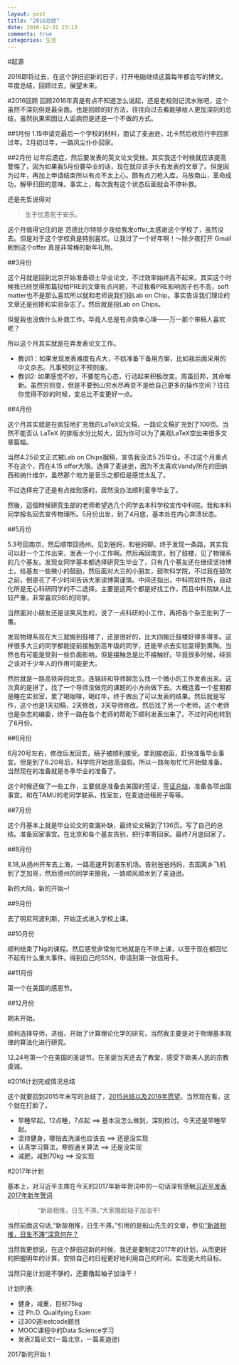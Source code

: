 ```yaml
---
layout: post
title: "2016总结"
date: 2016-12-31 23:13
comments: true
categories: 生活
---
```

#起源

2016即将过去，在这个辞旧迎新的日子，打开电脑继续这篇每年都会写的博文。年度总结，回顾过去，展望未来。

<!--more-->


#2016回顾
回顾2016年真是有点不知道怎么说起，还是老规则记流水账吧，这个虽然不深刻但是最全面。也是回顾的好方法，往往向过去看能够给人更加深刻的总结，虽然执果索因让人诟病但是还是一个不做的方式。

##1月份
1.15申请完最后一个学校的材料，面试了麦迪逊，北卡然后收拾行李回家过年。2月初过年，一路风尘仆仆回家。

##2月份
过年后遗症，然后要发表的英文论文受挫。其实我这个时候就应该提高警惕了，因为如果我5月份要毕业的话，现在就应该手头有发表的文章了。但是因为过年，再加上申请结束所以有点不太上心。颇有点刀枪入库，马放南山，革命成功，解甲归田的意味。事实上，每次我有这个状态后面就会不停补救。

还是先哲说得对

> 生于忧患死于安乐。

这个月值得记住的是 范德比尔特除夕夜给我发offer,太感谢这个学校了，虽然没去。但是对于这个学校真是特别喜欢。让我过了一个好年啊！～除夕夜打开 Gmail 刷到这个offer 真是非常棒的新年礼物。

##3月份

这个月就是回到北京开始准备硕士毕业论文，不过效率始终高不起来。其实这个时候我已经觉得那篇投给PRE的文章有点问题，不过我看PRE影响因子也不高，soft matter也不是那么喜欢所以就和老师说我们投Lab on Chip。事实告诉我们理论的文章还是别掺和实验杂志了。然后就是投Lab on Chips。

但是我也没做什么补救工作，毕竟人总是有点侥幸心理——万一那个审稿人喜欢呢？

所以这个月其实就是在弄发表论文工作。

* 教训1：如果发现发表难度有点大，不妨准备下备用方案，比如我后面采用的中文杂志。凡事预则立不预则废。
* 教训2: 如果感觉不妙，不要鸵鸟心态，行动起来积极改变。周虽旧邦，其命唯新。虽然穷则变，但是不要到山穷水尽再变不是给自己更多的操作空间？往往你觉得不妙的时候，变总比不变更好一点。

##4月份

这个月其实就是在疯狂地扩充我的LaTeX论文稿，一路论文稿扩充到了100页。当然不能否认 LaTeX 的排版水分比较大，因为你可以为了美观LaTeX空出来很多文章篇幅。

当然4.25论文正式被Lab on Chips据稿，宣告我没法5.25毕业。不过这个月重点不在这个，而在4.15 offer大限。选择了麦迪逊，因为不太喜欢Vandy所在的田纳西和纳什维尔，虽然那个地方是音乐之都但是感觉太乱了。

不过选择完了还是有点挫败感的，居然没办法顺利夏季毕业了。

然後，這個時候研究生部的老师希望选几个同学去本科学校宣传中科院。我和本科同学报名回去宣传物理所。5月份出发，到了4月底，基本处在内心奔溃状态。

##5月份

5.3号回南京，然后顺带回扬州。见到爸妈，和爸妈聊。终于发现一条路，其实我可以赶一个工作出来，发表一个小工作啊。然后再回南京，到了鼓楼，见了物理系的几个基友。发现女同学基本都选择研究生毕业了，只有几个基友还在继续坚持博士。给基友一些微小的鼓励，然后面对大三的小朋友，鼓吹科学院，不过我在鼓吹之前，倒是花了不少时间告诉大家读博需谨慎。中间还指出，中科院软件所，自动化所是无心科研同学的不二选择。主要是这两个都是好找工作，而且中科院缺人比较严重，非常喜欢985的同学。

当然面对小朋友还是谈笑风生的，说了一点科研的小工作，再把各个杂志批判了一番。

发现物理系现在大三就搬到鼓楼了，还是很好的，比大四搬迁鼓楼好得多得多。这样很多大三的同学都能提前接触到高年级的同学，还能早点去实验室得到熏陶。当然也有可能是受到一些负面影响，但是接触总是比不接触好。毕竟很多时候，经验之谈对于少年人的作用可能更大。

然后就是一路高铁奔回北京。连轴转和导师聊怎么找一个微小的工作发表出来。这次真的是拼了。找了一个导师没做完的课题的小方向做下去。大概连着一个星期都是睡在实验室，累了喝咖啡，喝红牛，终于做出了可以发表的结果。然后就是写作，这个也是1天初稿，2天修改，3天导师修改。然后找了另一个老师，这个老师也是杂志的编委，终于一路在各个老师的帮助下顺利发表出来了。不过时间也转到了6月份。

##6月份

6月20号左右，修改后发回去，稿子被顺利接受。拿到接收函，赶快准备毕业事宜。但是到了6.20号后，科学院开始放高温假。所以一路匆匆忙忙开始做准备。当然现在的准备就是冬季毕业的准备了。

这个时候还做了一些工作，主要就是准备去美国的签证，[签证总结](http://iphyer.github.io/blog/2016/06/20/visa/)，准备各项出国事宜。和在TAMU的老同学联系，找室友，在麦迪逊租房子等等。

##7月份

这个月基本上就是毕业论文的查漏补缺，最终论文稿到了136页。写了自己的总结。准备回家事宜。在北京和各个基友告别，把行李寄回家。最终7月底回家了。

##8月份

8.18,从扬州开车去上海，一路高速开到浦东机场。告别爸爸妈妈，去国离乡飞机到了芝加哥，然后德州的同学来接我，一路顺风顺水到了麦迪逊。

新的大陆，新的开始~!

##9月份

去了明尼阿波利斯，开始正式进入学校上课。

##10月份

顺利结束了Ng的课程。然后感觉非常匆忙地就是在不停上课，以至于现在都回忆不起有什么重大事件。得到自己的SSN，申请到第一张信用卡。

##11月份

第一个在美国的感恩节。

##12月份

期末开始。

顺利选择导师，进组，开始了计算理论化学的研究，当然我主要是对于物理基本规律的算法化进行研究。

12.24号第一个在美国的圣诞节。在圣诞当天还去了教堂，感受下欧美人民的宗教虔诚。

#2016计划完成情况总结

这个就要回到2015年末写的总结了，[2015总结以及2016年愿望](http://iphyer.github.io/blog/2015/12/31/2015/)。当然现在看，这个就在打脸了。

* 早睡早起，12点睡，7点起 ==> 基本没怎么做到，深刻检讨。今天还是早睡早起。
* 坚持健身，哪怕去洗澡也应该去 ==> 还是没实现
* 认真学习算法，寒假通关算法 ==> 还是没实现
* 减肥，减到70kg ==> 没实现

#2017年计划

基本上，对习近平主席在今天的2017年新年贺词中的一句话深有感触[习近平发表2017年新年贺词](http://news.sina.com.cn/china/xlxw/2016-12-31/doc-ifxzczff3494902.shtml)

> 　　“新故相推，日生不滞。”大家撸起袖子加油干!


当然前面这句话,“新故相推，日生不滞。”引用的是船山先生的文章，参见[“新故相推，日生不滞”深意何在？](http://pinglun.eastday.com/p/20170101/u1ai10212583.html)

当然我更想说，在这个辞旧迎新的时候，我还是要制定2017年的计划，从而更好的把握明年的计算，安排自己的日程更好地利用自己的时间。实现更大的目标。

当然只是计划是不够的，还要撸起袖子加油干！

计划列表:

* 健身，减重，目标75kg
* 过 Ph.D. Qualifying Exam 
* 过300道leetcode题目
* MOOC课程中的Data Science学习
* 发表2篇论文(一篇北京，一篇麦迪逊)

2017新的开始！
